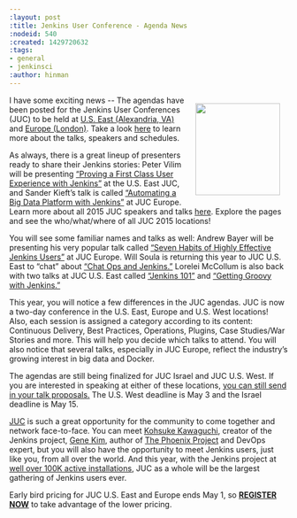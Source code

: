 ```yaml
---
:layout: post
:title: Jenkins User Conference - Agenda News
:nodeid: 540
:created: 1429720632
:tags:
- general
- jenkinsci
:author: hinman
---
```

<div style="float:right; margin:1em">
<img src="http://jenkins-ci.org/sites/default/files/images/newjuc2_1.png" width=153 height=166>
</div>

<p>I have some exciting news -- The agendas have been posted for the Jenkins User Conferences (JUC) to be held at <a href="http://www.cloudbees.com/jenkins/juc-2015/us-east">U.S. East (Alexandria, VA)</a> and <a href="http://www.cloudbees.com/jenkins/juc-2015/europe">Europe (London)</a>. Take a look <a href="http://www.cloudbees.com/jenkins/juc-2015/">here</a> to learn more about the talks, speakers and schedules.</p>

<p>As always, there is a great lineup of presenters ready to share their Jenkins stories: Peter Vilim will be presenting <a href="http://www.cloudbees.com/jenkins/juc-2015/abstracts/us-east/01-01-1400-vilim">“Proving a First Class User Experience with Jenkins”</a> at the U.S. East JUC, and Sander Kieft’s talk is called <a href="http://www.cloudbees.com/jenkins/juc-2015/abstracts/europe/02-01-1500-kieft.html">“Automating a Big Data Platform with Jenkins”</a> at JUC Europe. Learn more about all 2015 JUC speakers and talks <a href="http://www.cloudbees.com/jenkins/juc-2015/">here</a>. Explore the pages and see the who/what/where of all JUC 2015 locations!</p>

<p>You will see some familiar names and talks as well: Andrew Bayer will be presenting his very popular talk called <a href="http://www.cloudbees.com/jenkins/juc-2015/abstracts/europe/01-01-1030-bayer">“Seven Habits of Highly Effective Jenkins Users”</a> at JUC Europe. Will Soula is returning this year to JUC U.S. East to “chat” about <a href="http://www.cloudbees.com/jenkins/juc-2015/abstracts/us-east/01-01-1600-soula">“Chat Ops and Jenkins.”</a> Lorelei McCollum is also back with two talks at JUC U.S. East called <a href="http://www.cloudbees.com/jenkins/juc-2015/abstracts/us-east/01-02-1500-mccollum">“Jenkins 101”</a> and <a href="http://www.cloudbees.com/jenkins/juc-2015/abstracts/us-east/01-02-1600-mccollum">“Getting Groovy with Jenkins.”</a></p>

<p>This year, you will notice a few differences in the JUC agendas. JUC is now a two-day conference in the U.S. East, Europe and U.S. West locations! Also, each session is assigned a category according to its content: Continuous Delivery, Best Practices, Operations, Plugins, Case Studies/War Stories and more. This will help you decide which talks to attend. You will also notice that several talks, especially in JUC Europe, reflect the industry’s growing interest in big data and Docker. </p>

<p>The agendas are still being finalized for JUC Israel and JUC U.S. West. If you are interested in speaking at either of these locations, <a href="https://www.cloudbees.com/jenkins-user-conference-call-papers">you can still send in your talk proposals.</a> The U.S. West deadline is May 3 and the Israel deadline is May 15.</p>

<p><a href="http://www.cloudbees.com/jenkins/juc-2015/">JUC</a> is such a great opportunity for the community to come together and network face-to-face. You can meet <a href="https://twitter.com/kohsukekawa">Kohsuke Kawaguchi</a>, creator of the Jenkins project, <a href="https://twitter.com/realgenekim">Gene Kim</a>, author of <a href="http://www.amazon.com/The-Phoenix-Project-Helping-Business/dp/0988262592">The Phoenix Project</a> and DevOps expert, but you will also have the opportunity to meet Jenkins users, just like you, from all over the world. And this year, with the Jenkins project at <a href="http://stats.jenkins-ci.org/jenkins-stats/svg/total-jenkins.svg?mkt_tok=3RkMMJWWfF9wsRokvKrNZKXonjHpfsX%2B7ekkX7Hr08Yy0EZ5VunJEUWy3IYFTdQ%2FcOedCQkZHblFnVwASa2lV7oNr6QP">well over 100K active installations</a>, JUC as a whole will be the largest gathering of Jenkins users ever.</p>

<p>Early bird pricing for JUC U.S. East and Europe ends May 1, so <b><a href="http://www.cloudbees.com/jenkins/juc-2015/#">REGISTER NOW</a></b> to take advantage of the lower pricing. </p>
